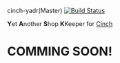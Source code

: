 cinch-yadr(Master) [![Build Status](https://travis-ci.org/Cinch-RPGPlugins/cinch-yask.svg?branch=master)](https://travis-ci.org/Cinch-RPGPlugins/cinch-yask)

**Y**et **A**nother **S**hop **K**Keeper for [Cinch][cinchrb]

# COMMING SOON!

[cinchrb]: https://github.com/cinchrb/cinch

